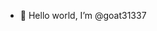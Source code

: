 - 👋 Hello world, I’m @goat31337

<!---
goat31337/goat31337 is a ✨ special ✨ repository because its `README.md` (this file) appears on your GitHub profile.
You can click the Preview link to take a look at your changes.
--->
